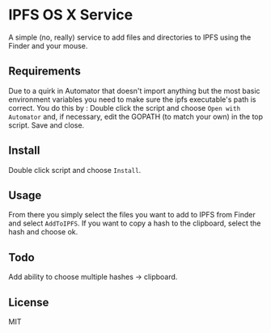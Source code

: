 # IPFS OS X Service

A simple (no, really) service to add files and directories to IPFS using the Finder and your mouse.

## Requirements

Due to a quirk in Automator that doesn't import anything but the most basic environment variables you need to make sure the ipfs executable's path is correct. You do this by :
Double click the script and choose `Open with Automator` and, if necessary, edit the GOPATH (to match your own) in the top script.  Save and close.

## Install

Double click script and choose `Install`.

## Usage

From there you simply select the files you want to add to IPFS from Finder and select  `AddToIPFS`.
If you want to copy a hash to the clipboard, select the hash and choose ok.

## Todo

Add ability to choose multiple hashes -> clipboard.

## License

MIT
